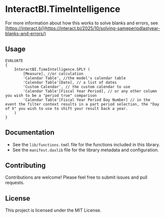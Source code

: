 # InteractBI.TimeIntelligence

For more information about how this works to solve blanks and errors, see [https://interact.bi](https://interact.bi/2025/10/solving-sameperiodlastyear-blanks-and-errors/)

## Usage

```dax
EVALUATE
{
    InteractBI.TimeIntelligence.SPLY (
        [Measure], //or calculation
        'Calendar Table', //the model's calendar table
        'Calendar Table'[Date], // a list of dates
        'Custom Calendar', // the custom calendar to use
        'Calendar Table'[Fiscal Year Period], // or any other column you wish to be a "period true" comparison
        'Calendar Table'[Fiscal Year Period Day Number] // in the event the filter context results in a part period selection, the "Day of X" you wish to use to shift your result back a year.
    )
}
```

## Documentation

- See the `lib/functions.tmdl` file for the functions included in this library.
- See the `manifest.daxlib` file for the library metadata and configuration.

## Contributing

Contributions are welcome! Please feel free to submit issues and pull requests.

## License

This project is licensed under the MIT License.
